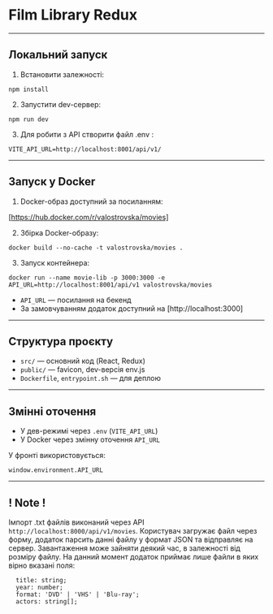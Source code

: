 # Film Library Redux

---

## Локальний запуск

1. Встановити залежності:

```
npm install
```

2. Запустити dev-сервер:

```
npm run dev
```

3. Для робити з API створити файл .env :

```
VITE_API_URL=http://localhost:8001/api/v1/
```

---

## Запуск у Docker

1. Docker-образ доступний за посиланням:

[https://hub.docker.com/r/valostrovska/movies]

2. Збірка Docker-образу:

```
docker build --no-cache -t valostrovska/movies .
```

3. Запуск контейнера:

```
docker run --name movie-lib -p 3000:3000 -e API_URL=http://localhost:8001/api/v1 valostrovska/movies
```

- `API_URL` — посилання на бекенд
- За замовчуванням додаток доступний на [http://localhost:3000]

---

## Структура проєкту

- `src/` — основний код (React, Redux)
- `public/` — favicon, dev-версія env.js
- `Dockerfile`, `entrypoint.sh` — для деплою

---

## Змінні оточення

- У дев-режимі через `.env` (`VITE_API_URL`)
- У Docker через змінну оточення `API_URL`

У фронті використовується:

```
window.environment.API_URL
```

---

## ! Note !

Імпорт .txt файлів виконаний через API `http://localhost:8000/api/v1/movies`. Користувач загружає файл через форму, додаток парсить данні файлу у формат JSON та відправляє на сервер. Завантаження може зайняти деякий час, в залежності від розміру файлу. На данний момент додаток приймає лише файли в яких вірно вказані поля:

```
  title: string;
  year: number;
  format: 'DVD' | 'VHS' | 'Blu-ray';
  actors: string[];
```
